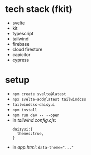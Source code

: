 # tech stack (fkit)

- svelte
- kit
- typescript
- tailwind
- firebase
- cloud firestore
- capicitor
- cypress

# setup

- `npm create svelte@latest`
- `npx svelte-add@latest tailwindcss`
- `tailwindcss-daisyui`
- `npm install`
- `npm run dev -- --open`
- in _tailwind.config.cjs_:
  ```
  daisyui:{
    themes:true,
  }
  ```
- in _app.html_: `data-theme="..."`
